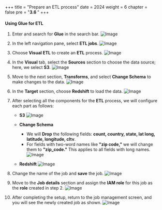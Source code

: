 +++
title = "Prepare an ETL process"
date = 2024
weight = 6
chapter = false
pre = "<b>3.6 </b>"
+++

#### Using Glue for ETL

1. Enter and search for **Glue** in the search bar.
![Image](../../images/3/3-6/1.png?width=40pc)

2. In the left navigation pane, select **ETL jobs**.
![Image](../../images/3/3-6/2.png?width=20pc)

3. Choose **Visual ETL** to create an **ETL** process.
![Image](../../images/3/3-6/3.png?width=40pc)

4. In the **Visual** tab, select the **Sources** section to choose the data source; here, we select **S3**.
![Image](../../images/3/3-6/4.png?width=40pc)

5. Move to the next section, **Transforms**, and select **Change Schema** to make changes to the data.
![Image](../../images/3/3-6/5.png?width=40pc)

6. In the **Target** section, choose **Redshift** to load the data.
![Image](../../images/3/3-6/6.png?width=40pc)

7. After selecting all the components for the **ETL** process, we will configure each part as follows:
   - **S3**
![Image](../../images/3/3-6/7.png?width=40pc)

   - **Change Schema**
     - We will **Drop** the following fields: **count, country, state, lat long, latitude, longitude, cltv**.
     - For fields with two-word names like **"zip code,"** we will change them to **"zip_code."** This applies to all fields with long names.
![Image](../../images/3/3-6/8.png?width=40pc)

   - **Redshift**
![Image](../../images/3/3-6/9.png?width=40pc)

8. Change the name of the job and **save** the job.
![Image](../../images/3/3-6/10.png?width=40pc)

9. Move to the **Job details** section and assign the **IAM role** for this job as the **role** created in step 2.
![Image](../../images/3/3-6/11.png?width=40pc)

10. After completing the setup, return to the job management screen, and you will see the newly created job as shown.
![Image](../../images/3/3-6/12.png?width=40pc)